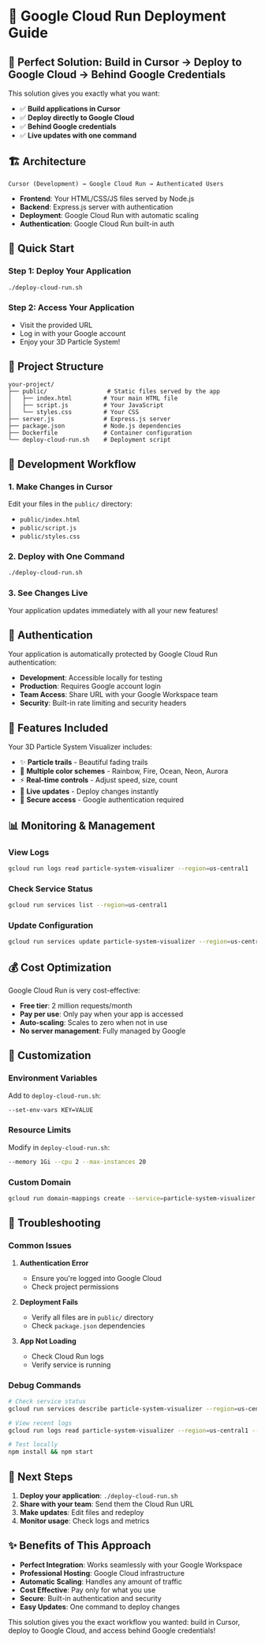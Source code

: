 # 🚀 Google Cloud Run Deployment Guide

## 🎯 **Perfect Solution: Build in Cursor → Deploy to Google Cloud → Behind Google Credentials**

This solution gives you exactly what you want:
- ✅ **Build applications in Cursor**
- ✅ **Deploy directly to Google Cloud**
- ✅ **Behind Google credentials**
- ✅ **Live updates with one command**

## 🏗️ **Architecture**

```
Cursor (Development) → Google Cloud Run → Authenticated Users
```

- **Frontend**: Your HTML/CSS/JS files served by Node.js
- **Backend**: Express.js server with authentication
- **Deployment**: Google Cloud Run with automatic scaling
- **Authentication**: Google Cloud Run built-in auth

## 🚀 **Quick Start**

### Step 1: Deploy Your Application
```bash
./deploy-cloud-run.sh
```

### Step 2: Access Your Application
- Visit the provided URL
- Log in with your Google account
- Enjoy your 3D Particle System!

## 📁 **Project Structure**

```
your-project/
├── public/                 # Static files served by the app
│   ├── index.html         # Your main HTML file
│   ├── script.js          # Your JavaScript
│   └── styles.css         # Your CSS
├── server.js              # Express.js server
├── package.json           # Node.js dependencies
├── Dockerfile             # Container configuration
└── deploy-cloud-run.sh    # Deployment script
```

## 🔄 **Development Workflow**

### 1. **Make Changes in Cursor**
Edit your files in the `public/` directory:
- `public/index.html`
- `public/script.js`
- `public/styles.css`

### 2. **Deploy with One Command**
```bash
./deploy-cloud-run.sh
```

### 3. **See Changes Live**
Your application updates immediately with all your new features!

## 🔐 **Authentication**

Your application is automatically protected by Google Cloud Run authentication:

- **Development**: Accessible locally for testing
- **Production**: Requires Google account login
- **Team Access**: Share URL with your Google Workspace team
- **Security**: Built-in rate limiting and security headers

## 🎨 **Features Included**

Your 3D Particle System Visualizer includes:
- ✨ **Particle trails** - Beautiful fading trails
- 🌈 **Multiple color schemes** - Rainbow, Fire, Ocean, Neon, Aurora
- ⚡ **Real-time controls** - Adjust speed, size, count
- 🔄 **Live updates** - Deploy changes instantly
- 🔐 **Secure access** - Google authentication required

## 📊 **Monitoring & Management**

### View Logs
```bash
gcloud run logs read particle-system-visualizer --region=us-central1
```

### Check Service Status
```bash
gcloud run services list --region=us-central1
```

### Update Configuration
```bash
gcloud run services update particle-system-visualizer --region=us-central1
```

## 💰 **Cost Optimization**

Google Cloud Run is very cost-effective:
- **Free tier**: 2 million requests/month
- **Pay per use**: Only pay when your app is accessed
- **Auto-scaling**: Scales to zero when not in use
- **No server management**: Fully managed by Google

## 🔧 **Customization**

### Environment Variables
Add to `deploy-cloud-run.sh`:
```bash
--set-env-vars KEY=VALUE
```

### Resource Limits
Modify in `deploy-cloud-run.sh`:
```bash
--memory 1Gi --cpu 2 --max-instances 20
```

### Custom Domain
```bash
gcloud run domain-mappings create --service=particle-system-visualizer --domain=your-domain.com
```

## 🚨 **Troubleshooting**

### Common Issues

1. **Authentication Error**
   - Ensure you're logged into Google Cloud
   - Check project permissions

2. **Deployment Fails**
   - Verify all files are in `public/` directory
   - Check `package.json` dependencies

3. **App Not Loading**
   - Check Cloud Run logs
   - Verify service is running

### Debug Commands
```bash
# Check service status
gcloud run services describe particle-system-visualizer --region=us-central1

# View recent logs
gcloud run logs read particle-system-visualizer --region=us-central1 --limit=50

# Test locally
npm install && npm start
```

## 🎯 **Next Steps**

1. **Deploy your application**: `./deploy-cloud-run.sh`
2. **Share with your team**: Send them the Cloud Run URL
3. **Make updates**: Edit files and redeploy
4. **Monitor usage**: Check logs and metrics

## ✨ **Benefits of This Approach**

- **Perfect Integration**: Works seamlessly with your Google Workspace
- **Professional Hosting**: Google Cloud infrastructure
- **Automatic Scaling**: Handles any amount of traffic
- **Cost Effective**: Pay only for what you use
- **Secure**: Built-in authentication and security
- **Easy Updates**: One command to deploy changes

This solution gives you the exact workflow you wanted: build in Cursor, deploy to Google Cloud, and access behind Google credentials!
